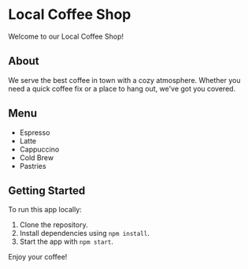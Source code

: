 # Local Coffee Shop

Welcome to our Local Coffee Shop!

## About
We serve the best coffee in town with a cozy atmosphere. Whether you need a quick coffee fix or a place to hang out, we've got you covered.

## Menu
- Espresso
- Latte
- Cappuccino
- Cold Brew
- Pastries

## Getting Started
To run this app locally:
1. Clone the repository.
2. Install dependencies using `npm install`.
3. Start the app with `npm start`.

Enjoy your coffee!
